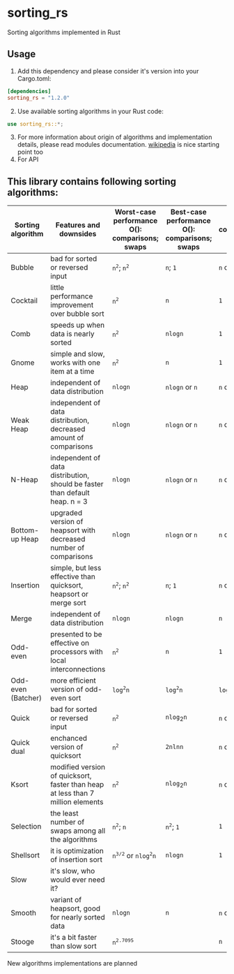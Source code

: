 # sorting_rs
Sorting algorithms implemented in Rust
## Usage
1. Add this dependency and please consider it's version into your Cargo.toml:
```toml
[dependencies]
sorting_rs = "1.2.0"
```
2. Use available sorting algorithms in your Rust code:
```rust
use sorting_rs::*;
```
3. For more information about origin of algorithms and implementation details, 
please read modules documentation.
[wikipedia](https://en.wikipedia.org/wiki/Sorting_algorithm) is nice starting
point too
4. For API 

## This library contains following sorting algorithms:
 
| Sorting algorithm | Features and downsides | Worst-case performance O(): comparisons; swaps | Best-case performance O(): comparisons; swaps | Space complexity O() |
| -------------- | -------------------------------- | -------- | -------- | ------------- |
| Bubble | bad for sorted or reversed input | `n`<sup>`2`</sup>; `n`<sup>`2`</sup> | `n`; `1` | `n` or `1` |
| Cocktail | little performance improvement over bubble sort | `n`<sup>`2`</sup> | `n` | `1` |
| Comb | speeds up when data is nearly sorted | `n`<sup>`2`</sup> | `nlogn` | `1` |
| Gnome | simple and slow, works with one item at a time | `n`<sup>`2`</sup> | `n` | `1` |
| Heap | independent of data distribution | `nlogn` | `nlogn` or `n` | `n` or `1` |
| Weak Heap | independent of data distribution, decreased amount of comparisons | `nlogn` | `nlogn` or `n` | `n` or `1` |
| N-Heap | independent of data distribution, should be faster than default heap. n = 3 | `nlogn` | `nlogn` or `n` | `n` or `1` |
| Bottom-up Heap | upgraded version of heapsort with decreased number of comparisons | `nlogn` | `nlogn` or `n` | `n` or `1` |
| Insertion | simple, but less effective than quicksort, heapsort or merge sort | `n`<sup>`2`</sup>; `n`<sup>`2`</sup> | `n`; `1` | `n` or `1` |
| Merge | independent of data distribution | `nlogn` | `nlogn` | `n` |
| Odd-even | presented to be effective on processors with local interconnections | `n`<sup>`2`</sup> | `n` | `1` |
| Odd-even (Batcher) | more efficient version of odd-even sort | `log`<sup>`2`</sup>`n` | `log`<sup>`2`</sup>`n` | `log`<sup>`2`</sup>`n` |
| Quick | bad for sorted or reversed input | `n`<sup>`2`</sup> | `nlog`<sub>2</sub>`n` | `n` or `logn` |
| Quick dual | enchanced version of quicksort | `n`<sup>`2`</sup> | `2nlnn` | `n` or `logn` |
| Ksort | modified version of quicksort, faster than heap at less than 7 million elements | `n`<sup>`2`</sup> | `nlog`<sub>2</sub>`n` | `n` or `logn` |
| Selection | the least number of swaps among all the algorithms | `n`<sup>`2`</sup>; `n` | `n`<sup>`2`</sup>; `1` | `1` |
| Shellsort | it is optimization of insertion sort | `n`<sup>`3/2`</sup> or `nlog`<sup>`2`</sup>`n` | `nlogn` | `1` |
| Slow | it's slow, who would ever need it? | | | |
| Smooth | variant of heapsort, good for nearly sorted data | `nlogn` | `n` | `n` or `1` |
| Stooge | it's a bit faster than slow sort | `n`<sup>`2.7095`</sup> | | `n` |

New algorithms implementations are planned